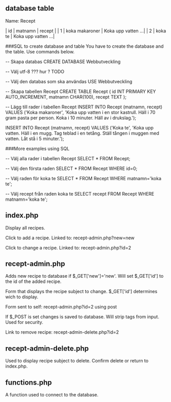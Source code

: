 database table
-----------
Name: Recept

| id | matnamn | recept |
| 1 | koka makaroner | Koka upp vatten ...|
| 2 | koka te | Koka upp vatten ...|

###SQL to create database and table
You have to create the database and the table. Use commands below.

-- Skapa databas
CREATE DATABASE Webbutveckling

-- Välj utf-8 ??? hur ? TODO

-- Välj den databas som ska användas
USE Webbutveckling

-- Skapa tabellen Recept
CREATE TABLE Recept
(
    id INT PRIMARY KEY AUTO_INCREMENT,
    matnamn CHAR(100),
    recept TEXT
);

-- Lägg till rader i tabellen Recept
INSERT INTO Recept (matnamn, recept) VALUES ('Koka makaroner', 'Koka upp vatten i en stor kastrull. Häll i 70 gram pasta per person. Koka i 10 minuter. Häll av i drukslag.');

INSERT INTO Recept (matnamn, recept) VALUES ('Koka te', 'Koka upp vatten. Häll i en mugg. Tag teblad i en tetång. Ställ tången i muggen med vatten. Låt stå i 5 minuter.');

###More examples using SQL

-- Välj alla rader i tabellen Recept
SELECT * FROM Recept;

-- Välj den första raden
SELECT * FROM Recept WHERE id=0;

-- Välj raden för koka te
SELECT * FROM Recept WHERE matnamn='koka te';

-- Välj recept från raden koka te
SELECT recept FROM Recept WHERE matnamn='koka te';

index.php
-----------
Display all recipes.

Click to add a recipe. Linked to: recept-admin.php?new=new

Click to change a recipe. Linked to: recept-admin.php?id=2

recept-admin.php
-------------
Adds new recipe to database if $_GET['new']='new'. 
Will set $_GET['id'] to the id of the added recipe.

Form that displays the recipe subject to change. $_GET['id'] determines wich to display.

Form sent to self: recept-admin.php?id=2 using post

If $_POST is set changes is saved to database. 
Will strip tags from input. Used for security.

Link to remove recipe: recept-admin-delete.php?id=2

recept-admin-delete.php
------------------
Used to display recipe subject to delete. 
Confirm delete or return to index.php.

functions.php
---------------
A function used to connect to the database.